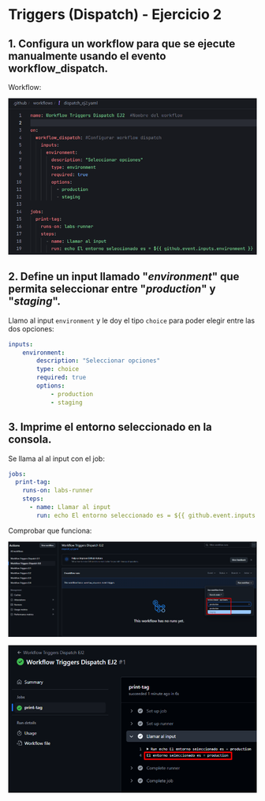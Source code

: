 # Triggers (Dispatch) - Ejercicio 2

## 1. Configura un workflow para que se ejecute manualmente usando el evento workflow_dispatch.

Workflow:

![](../../../datos/trigger_dispatch_ej2_foto1.png)

## 2. Define un input llamado "_environment_" que permita seleccionar entre "_production_" y "_staging_".

Llamo al input `environment` y le doy el tipo `choice` para poder elegir entre las dos opciones:

```yaml
inputs:
    environment:
        description: "Seleccionar opciones"
        type: choice
        required: true
        options:
            - production
            - staging
```

## 3. Imprime el entorno seleccionado en la consola.

Se llama al al input con el job:

```yaml
jobs:
  print-tag:
    runs-on: labs-runner
    steps:
      - name: Llamar al input
        run: echo El entorno seleccionado es = ${{ github.event.inputs.environment }}
```

Comprobar que funciona:

![](../../../datos/trigger_dispatch_ej2_foto2.png)

![](../../../datos/trigger_dispatch_ej2_foto3.png)